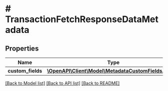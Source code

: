 # # TransactionFetchResponseDataMetadata

## Properties

Name | Type | Description | Notes
------------ | ------------- | ------------- | -------------
**custom_fields** | [**\OpenAPI\Client\Model\MetadataCustomFieldsArray[]**](MetadataCustomFieldsArray.md) |  |

[[Back to Model list]](../../README.md#models) [[Back to API list]](../../README.md#endpoints) [[Back to README]](../../README.md)
